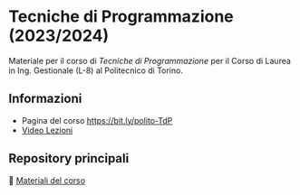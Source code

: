 # Tecniche di Programmazione (2023/2024)

Materiale per il corso di  _Tecniche di Programmazione_  per il Corso di Laurea in Ing. Gestionale (L-8) al Politecnico di Torino.

## Informazioni

- Pagina del corso <https://bit.ly/polito-TdP>
- [Video Lezioni](https://www.youtube.com/playlist?list=PLqRTLlwsxDL9MLIhL4z0Has1BVcGO4krI)

## Repository principali

:blue_book: [Materiali del corso](https://tdp-2024.github.io/materiale/)
